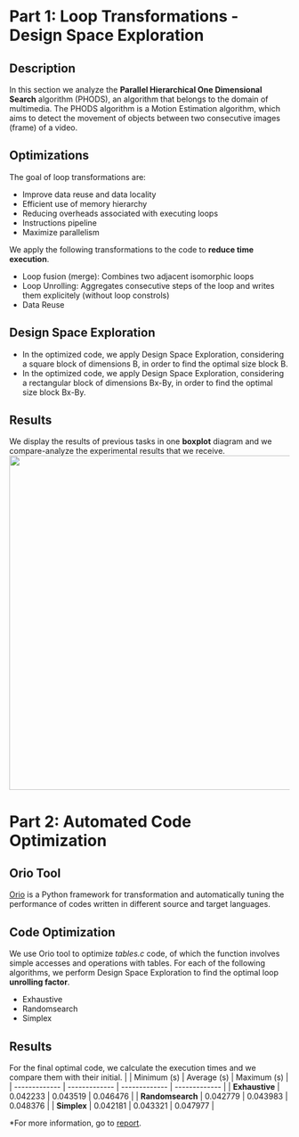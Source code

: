# Part 1: Loop Transformations - Design Space Exploration

## Description
In this section we analyze the **Parallel Hierarchical One Dimensional Search** algorithm (PHODS), an algorithm that belongs to the domain of multimedia. The PHODS algorithm is a Motion Estimation algorithm, which aims to detect the movement of objects between two consecutive images (frame) of a video.

## Optimizations
The goal of loop transformations are:
* Improve data reuse and data locality
* Efficient use of memory hierarchy
* Reducing overheads associated with executing loops
* Instructions pipeline
* Maximize parallelism

We apply the following transformations to the code to **reduce time execution**.
* Loop fusion (merge): Combines two adjacent isomorphic loops
* Loop Unrolling: Aggregates consecutive steps of the loop and writes them explicitely (without loop constrols)
* Data Reuse

## Design Space Exploration
* In the optimized code, we apply Design Space Exploration, considering a square block of dimensions Β, in order to find the optimal size block B.
* In the optimized code, we apply Design Space Exploration, considering a rectangular block of dimensions Βx-By, in order to find the optimal size block Bx-By.

## Results
We display the results of previous tasks in one **boxplot** diagram and we compare-analyze the experimental results that we receive.
<img src="https://user-images.githubusercontent.com/50949470/111881616-eb9fb700-89b9-11eb-82d4-efa9826b588b.png" width="600" height=auto>

# Part 2: Automated Code Optimization
## Orio Tool
[Orio](https://brnorris03.github.io/Orio/) is a Python framework for transformation and automatically tuning the performance of codes written in different source and target languages.

## Code Optimization
We use Orio tool to optimize *tables.c* code, of which the function involves simple accesses and operations with tables. For each of the following algorithms, we perform Design Space Exploration to find the optimal loop **unrolling factor**.
* Exhaustive
* Randomsearch
* Simplex

## Results
For the final optimal code, we calculate the execution times and we compare them with their initial.
|  | Minimum (s) | Average (s) | Maximum (s) | 
| ------------- | ------------- | ------------- | ------------- |
| **Exhaustive**  |  0.042233  |  0.043519  | 0.046476  |
| **Randomsearch**  |  0.042779  |  0.043983  | 0.048376  |
| **Simplex**  | 0.042181  | 0.043321  | 0.047977  |

*For more information, go to [report](https://github.com/chrisbetze/Embedded-System-Design/blob/b9e148ddafebfbe64936d60e5f654fa5abf5a45a/Lab1/report.pdf).
